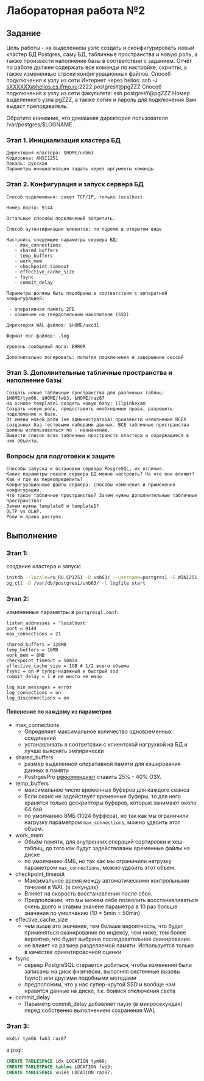 # Лабораторная работа №2

## Задание

Цель работы - на выделенном узле создать и сконфигурировать новый кластер БД Postgres, саму БД, табличные пространства и новую роль, а также произвести наполнение базы в соответствии с заданием. Отчёт по работе должен содержать все команды по настройке, скрипты, а также измененные строки конфигурационных файлов. Способ подключения к узлу из сети Интернет через helios: ssh -J sXXXXXX@helios.cs.ifmo.ru:2222 postgresY@pgZZZ Способ подключения к узлу из сети факультета: ssh postgresY@pgZZZ Номер выделенного узла pgZZZ, а также логин и пароль для подключения Вам выдаст преподаватель.

Обратите внимание, что домашняя директория пользователя /var/postgres/$LOGNAME

### Этап 1. Инициализация кластера БД

    Директория кластера: $HOME/unb63
    Кодировка: ANSI1251
    Локаль: русская
    Параметры инициализации задать через аргументы команды

### Этап 2. Конфигурация и запуск сервера БД

    Способ подключения: сокет TCP/IP, только localhost

    Номер порта: 9144

    Остальные способы подключений запретить.

    Способ аутентификации клиентов: по паролю в открытом виде

    Настроить следующие параметры сервера БД:
       - max_connections
       - shared_buffers
       - temp_buffers
       - work_mem
       - checkpoint_timeout
       - effective_cache_size
       - fsync
       - commit_delay

    Параметры должны быть подобраны в соответствии с аппаратной конфигурацией:

     - оперативная память 2ГБ
     - хранение на твердотельном накопителе (SSD)

    Директория WAL файлов: $HOME/uxc31

    Формат лог-файлов: .log

    Уровень сообщений лога: ERROR

    Дополнительно логировать: попытки подключения и завершение сессий

### Этап 3. Дополнительные табличные пространства и наполнение базы

    Создать новые табличные пространства для различных таблиц: $HOME/tym66, $HOME/fwb3, $HOME/raz87
    На основе template1 создать новую базу: illpinkexam
    Создать новую роль, предоставить необходимые права, разрешить подключение к базе.
    От имени новой роли (не администратора) произвести наполнение ВСЕХ созданных баз тестовыми наборами данных. ВСЕ табличные пространства должны использоваться по - назначению.
    Вывести список всех табличных пространств кластера и содержащиеся в них объекты.

### Вопросы для подготовки к защите

    Способы запуска и остановки сервера PosgreSQL, их отличия.
    Какие параметры локали сервера БД можно настроить? На что они влияют? Как и где их переопределить?
    Конфигурационные файлы сервера. Способы изменения и применения конфигурации.
    Что такое табличное пространство? Зачем нужны дополнительные табличные пространства?
    Зачем нужны template0 и template1?
    OLTP vs OLAP.
    Роли и права доступа.

## Выполнение

### Этап 1:

создание кластера и запуск:

```bash
initdb --locale=ru_RU.CP1251 -D unb63/ --username=postgres1 -E WIN1251
pg_ctl -D /var/db/postgres1/unb63/ -l logfile start
```

### Этап 2:

измененные параметры в `postgresql.conf`:

```
listen_addresses = 'localhost'
port = 9144
max_connections = 21

shared_buffers = 128MB 
temp_buffers = 16MB
work_mem = 8MB
checkpoint_timeout = 50min
effective_cache_size = 1GB # 1/2 всего объема
fsync = on # супер-надежный и быстрый ssd
commit_delay = 1 # не много не мало

log_min_messages = error
log_connections = on
log_disconnections = on
```

#### Пояснение по каждому из параметров


- max_connections
    - Определяет максимальное количество одновременных соединений
    - устанавливать в соответсвии с клиентской нагрухкой на БД и лучше выяснять эмпирически
- shared_buffers
    - размер выделенной оперативной памяти для кэширования данных в памяти
    - PostrgesPro [реккомендуют](https://postgrespro.ru/docs/postgrespro/9.5/runtime-config-resource#guc-shared-buffers) ставить 25% - 40% ОЗУ. 
- temp_buffers
    - максимальное число временных буферов для каждого сеанса
    - Если сеанс не задействует временные буферы, то для него хранятся только дескрипторы буферов, которые занимают около 64 бай
    - по умолчанию 8МБ (1024 буффера), но так как мы ограничили нагрузку параметром `max_connections`, можно удвоить этот объем.
- work_mem
    - Объём памяти, для внутренних операций сортировки и хеш-таблиц, до того как будут задействованы временные файлы на диске
    - по умолчанию 4МБ, но так как мы ограничили нагрузку параметром `max_connections`, можно удвоить этот объем.
- checkpoint_timeout
    - Максимальное время между автоматическими контрольными точками в WAL (в секундах)
    - Влияет на скорость восстановления после сбоя.
    - Предположим, что мы можем себе позволить восстанавливаться очень долго и ставим значеие параметра в 10 раз больше значения по умолчанию (10 * 5min = 50min)
- effective_cache_size
    - чем выше это значение, тем больше вероятность, что будет применяться сканирование по индексу, чем ниже, тем более вероятно, что будет выбрано последовательное сканирование.
    - не влияет на размер разделяемой памяти. Используется только в качестве ориентировочной оценки
- fsync
    - сервер PostgreSQL старается добиться, чтобы изменения были записаны на диск физически, выполняя системные вызовы fsync() или другими подобными методами
    - предположим, что у нас супер-крутой SSD и вообще нам нравятся данные на диске, т.к. боимся отключения света
- commit_delay
    - Параметр commit_delay добавляет паузу (в микросекундах) перед собственно выполнением сохранения WAL


### Этап 3:

```
mkdir tym66 fwb3 raz87

```

в psql:

```sql
CREATE TABLESPACE idx LOCATION tym66;
CREATE TABLESPACE tables LOCATION fwb3;
CREATE TABLESPACE vuies LOCATION raz87;
```

